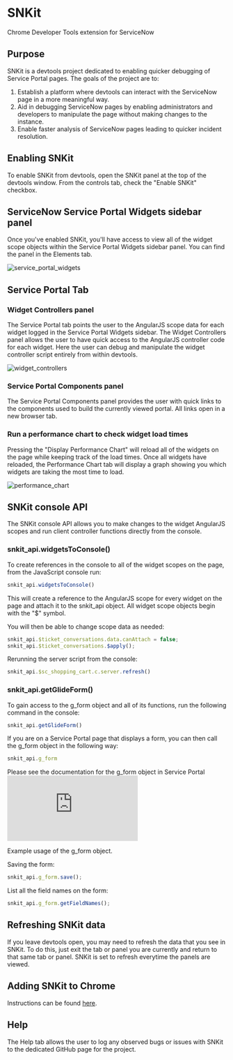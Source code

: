 # SNKit
Chrome Developer Tools extension for ServiceNow

## Purpose
SNKit is a devtools project dedicated to enabling quicker debugging of Service Portal pages. The goals of the project are to:

1. Establish a platform where devtools can interact with the ServiceNow page in a more meaningful way.
2. Aid in debugging ServiceNow pages by enabling administrators and developers to manipulate the page without making changes to the instance.
3. Enable faster analysis of ServiceNow pages leading to quicker incident resolution.

## Enabling SNKit
To enable SNKit from devtools, open the SNKit panel at the top of the devtools window. From the controls tab, check the "Enable SNKit" checkbox.

## ServiceNow Service Portal Widgets sidebar panel
Once you've enabled SNKit, you'll have access to view all of the widget scope objects within the Service Portal Widgets sidebar panel. You can find the panel in the Elements tab. 

![service_portal_widgets](https://user-images.githubusercontent.com/22809154/31272378-6f4add44-aad6-11e7-9d71-699b494e967a.jpg)

## Service Portal Tab
### Widget Controllers panel
The Service Portal tab points the user to the AngularJS scope data for each widget logged in the Service Portal Widgets sidebar. The Widget Controllers panel allows the user to have quick access to the AngularJS controller code for each widget. Here the user can debug and manipulate the widget controller script entirely from within devtools.

![widget_controllers](https://user-images.githubusercontent.com/22809154/31272812-fac4f912-aad7-11e7-9663-7d4c80409b72.jpg)

### Service Portal Components panel
The Service Portal Components panel provides the user with quick links to the components used to build the currently viewed portal. All links open in a new browser tab.

### Run a performance chart to check widget load times
Pressing the "Display Performance Chart" will reload all of the widgets on the page while keeping track of the load times. Once all widgets have reloaded, the Performance Chart tab will display a graph showing you which widgets are taking the most time to load.

![performance_chart](https://user-images.githubusercontent.com/22809154/33367415-a1dc6688-d542-11e7-8617-42fdd18f4aa4.png)

## SNKit console API
The SNKit console API allows you to make changes to the widget AngularJS scopes and run client controller functions directly from the console.

### snkit_api.widgetsToConsole()
To create references in the console to all of the widget scopes on the page, from the JavaScript console run:

```javascript
snkit_api.widgetsToConsole()
```

This will create a reference to the AngularJS scope for every widget on the page and attach it to the snkit_api object. All widget scope objects begin with the "$" symbol.

You will then be able to change scope data as needed:

```javascript
snkit_api.$ticket_conversations.data.canAttach = false;
snkit_api.$ticket_conversations.$apply();
```

Rerunning the server script from the console:
```javascript
snkit_api.$sc_shopping_cart.c.server.refresh()
```

### snkit_api.getGlideForm()
To gain access to the g_form object and all of its functions, run the following command in the console:

```javascript
snkit_api.getGlideForm()
```

If you are on a Service Portal page that displays a form, you can then call the g_form object in the following way:

```javascript
snkit_api.g_form
```

Please see the documentation for the g_form object in Service Portal ![here](https://docs.servicenow.com/bundle/jakarta-servicenow-platform/page/build/service-portal/concept/unsupported_client_scripts.html#d1072115e130)

Example usage of the g_form object. 

Saving the form:

```javascript
snkit_api.g_form.save();
```

List all the field names on the form:

```javascript
snkit_api.g_form.getFieldNames();
```

## Refreshing SNKit data
If you leave devtools open, you may need to refresh the data that you see in SNKit. To do this, just exit the tab or panel you are currently and return to that same tab or panel. SNKit is set to refresh everytime the panels are viewed.

## Adding SNKit to Chrome
Instructions can be found [here](https://github.com/jtandy13/SNKit/wiki/Adding-SNKit-to-Chrome).

## Help
The Help tab allows the user to log any observed bugs or issues with SNKit to the dedicated GitHub page for the project.
